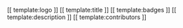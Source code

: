 [[ template:logo ]] [[ template:title ]] [[ template:badges ]] [[ template:description ]]
[[ template:contributors ]]